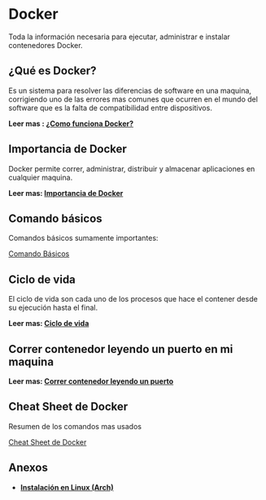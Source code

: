 # Docker

Toda la información necesaria para ejecutar, administrar e instalar contenedores Docker.

## ¿Qué es Docker?

Es un sistema para resolver las diferencias de software en una maquina, corrigiendo uno de las errores mas comunes que ocurren en el mundo del software que es la falta de compatibilidad entre dispositivos.

**Leer mas :  [¿Como funciona Docker?](002%20¿Como%20funciona%20Docker?.md)**

## Importancia de Docker

Docker permite correr, administrar, distribuir y almacenar aplicaciones en cualquier maquina.

**Leer mas: [Importancia de Docker](001%20Importancia%20de%20Docker.md)**

## Comando básicos

Comandos básicos sumamente importantes:

[Comando Básicos](003%20Comando%20Basicos.md)

## Ciclo de vida

El ciclo de vida son cada uno de los procesos que hace el contener desde su ejecución hasta el final.

**Leer mas: [Ciclo de vida](004%20Ciclo%20de%20vida.md)**

## Correr contenedor leyendo un puerto en mi maquina

**Leer mas: [Correr contenedor leyendo un puerto](005%20Correr%20contenedor%20leyendo%20un%20puerto.md)**


## Cheat Sheet de Docker

Resumen de los comandos mas usados

[Cheat Sheet de Docker](006%20Cheat%20Sheet%20de%20Docker.md)

## Anexos

- **[Instalación en Linux (Arch)](007%20Instalación%20en%20Linux%20(Arch).md)**
